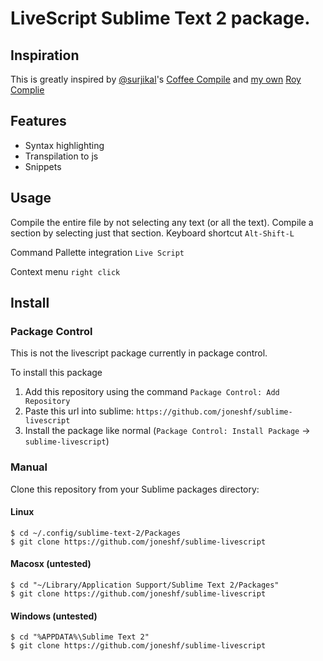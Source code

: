 # LiveScript Sublime Text 2 package.

## Inspiration

This is greatly inspired by [@surjikal][surjikal]'s [Coffee Compile][coffee-compile]
and [my own][joneshf] [Roy Complie][roy-compile]

## Features

* Syntax highlighting
* Transpilation to js
* Snippets

## Usage

Compile the entire file by not selecting any text (or all the text).
Compile a section by selecting just that section.
Keyboard shortcut `Alt-Shift-L`

Command Pallette integration `Live Script`

Context menu `right click`

## Install

### Package Control

This is not the livescript package currently in package control.

To install this package

1. Add this repository using the command `Package Control: Add Repository`
1. Paste this url into sublime: `https://github.com/joneshf/sublime-livescript`
1. Install the package like normal (`Package Control: Install Package` -> `sublime-livescript`)

### Manual

Clone this repository from your Sublime packages directory:

#### Linux

```
$ cd ~/.config/sublime-text-2/Packages
$ git clone https://github.com/joneshf/sublime-livescript
```

#### Macosx (untested)

```
$ cd "~/Library/Application Support/Sublime Text 2/Packages"
$ git clone https://github.com/joneshf/sublime-livescript
```

#### Windows (untested)

```
$ cd "%APPDATA%\Sublime Text 2"
$ git clone https://github.com/joneshf/sublime-livescript
```

[surjikal]: https://github.com/surjikal
[coffee-compile]: https://github.com/surjikal/sublime-coffee-compile
[joneshf]: https://github.com/joneshf
[roy-compile]: https://github.com/joneshf/RoyCompile
